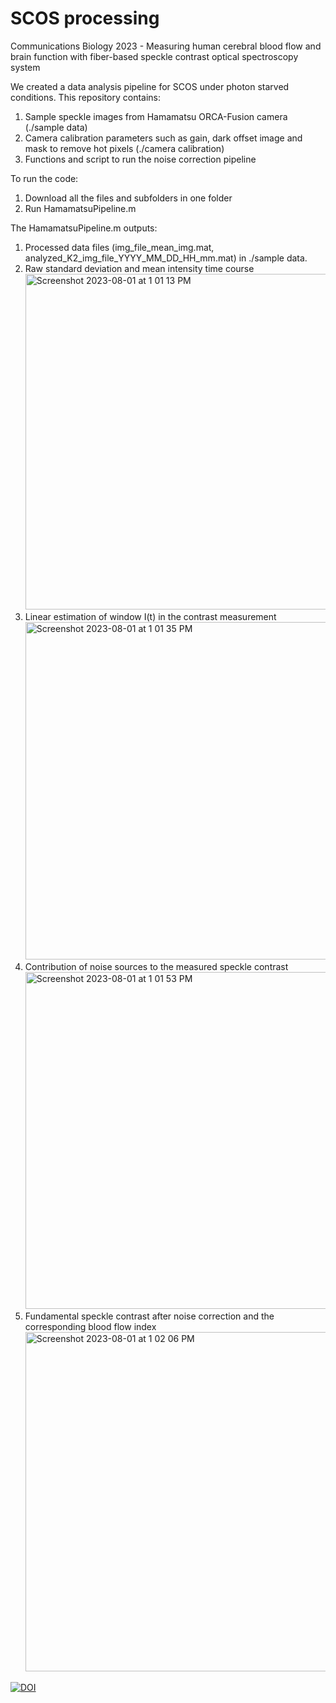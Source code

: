 # SCOS processing

Communications Biology 2023 - Measuring human cerebral blood flow and brain function with fiber-based speckle contrast optical spectroscopy system

We created a data analysis pipeline for SCOS under photon starved conditions. This repository contains:

1) Sample speckle images from Hamamatsu ORCA-Fusion camera (./sample data)
2) Camera calibration parameters such as gain, dark offset image and mask to remove hot pixels (./camera calibration)
3) Functions and script to run the noise correction pipeline

To run the code:

1) Download all the files and subfolders in one folder
2) Run HamamatsuPipeline.m

The HamamatsuPipeline.m outputs: 

1) Processed data files (img_file_mean_img.mat, analyzed_K2_img_file_YYYY_MM_DD_HH_mm.mat) in ./sample data.
2) Raw standard deviation and mean intensity time course   
   <img width="537" alt="Screenshot 2023-08-01 at 1 01 13 PM" src="https://github.com/BUNPC/2023-SCOS/assets/55467463/4ddceb44-6f8d-41f6-8597-b59867c97461">
3) Linear estimation of window I(t) in the contrast measurement
   <img width="540" alt="Screenshot 2023-08-01 at 1 01 35 PM" src="https://github.com/BUNPC/2023-SCOS/assets/55467463/6443c906-7d1e-40f4-bada-4362fe3dd914">
4) Contribution of noise sources to the measured speckle contrast
   <img width="539" alt="Screenshot 2023-08-01 at 1 01 53 PM" src="https://github.com/BUNPC/2023-SCOS/assets/55467463/d70cc54a-b65f-4537-9e13-c04fab0c9bad">
5) Fundamental speckle contrast after noise correction and the corresponding blood flow index  
   <img width="543" alt="Screenshot 2023-08-01 at 1 02 06 PM" src="https://github.com/BUNPC/2023-SCOS/assets/55467463/578c7c4f-e610-4b15-a806-f895a126be78">

[![DOI](https://zenodo.org/badge/672077193.svg)](https://zenodo.org/badge/latestdoi/672077193)

